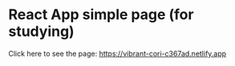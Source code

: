 # React App simple page (for studying)

Click here to see the page: https://vibrant-cori-c367ad.netlify.app
